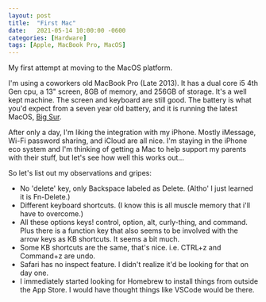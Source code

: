 ```yaml
---
layout: post
title:  "First Mac"
date:   2021-05-14 10:00:00 -0600
categories: [Hardware]
tags: [Apple, MacBook Pro, MacOS]
---
```


My first attempt at moving to the MacOS platform.

I'm using a coworkers old MacBook Pro (Late 2013). It has a dual core i5 4th Gen cpu, a 13" screen, 8GB of memory, and 256GB of storage. It's a well kept machine. The screen and keyboard are still good. The battery is what you'd expect from a seven year old battery, and it is running the latest MacOS, [Big Sur](https://www.apple.com/macos/big-sur/).

After only a day, I'm liking the integration with my iPhone. Mostly iMessage, Wi-Fi password sharing, and iCloud are all nice. I'm staying in the iPhone eco system and I'm thinking of getting a Mac to help support my parents with their stuff, but let's see how well this works out...

So let's list out my observations and gripes:

* No 'delete' key, only Backspace labeled as Delete. (Altho' I just learned it is Fn-Delete.)
* Different keyboard shortcuts. (I know this is all muscle memory that i'll have to overcome.)
* All these options keys! control, option, alt, curly-thing, and command. Plus there is a function key that also seems to be involved with the arrow keys as KB shortcuts. It seems a bit much.
* Some KB shortcuts are the same, that's nice. i.e. CTRL+z and Command+z are undo.
* Safari has no inspect feature. I didn't realize it'd be looking for that on day one.
* I immediately started looking for Homebrew to install things from outside the App Store. I would have thought things like VSCode would be there.
